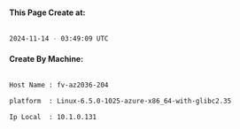 
   
#### This Page Create at:

```bash

2024-11-14 - 03:49:09 UTC

```

#### Create By Machine:

```bash

Host Name : fv-az2036-204

platform  : Linux-6.5.0-1025-azure-x86_64-with-glibc2.35

Ip Local  : 10.1.0.131

```

